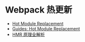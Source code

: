 # Webpack 热更新



- [Hot Module Replacement](https://webpack.js.org/concepts/hot-module-replacement/)
- [Guides: Hot Module Replacement](https://webpack.js.org/guides/hot-module-replacement/)
- [HMR 原理全解析](https://mp.weixin.qq.com/s/cbYMpuc4hnV9NA4VfqJLvg)

